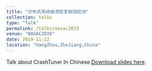 ```yaml
---
title: "分布式系统崩溃恢复缺陷检测"
collection: talks
type: "Talk"
permalink: /talks/nasac2019
venue: "NASAC2019"
date: 2019-11-22
location: "HangZhou,ZheJiang,China"
---
```


Talk about CrashTuner In Chinese.[Download slides here](http://lujiefsi.github.io/files/talk/nasac2019.pdf).
